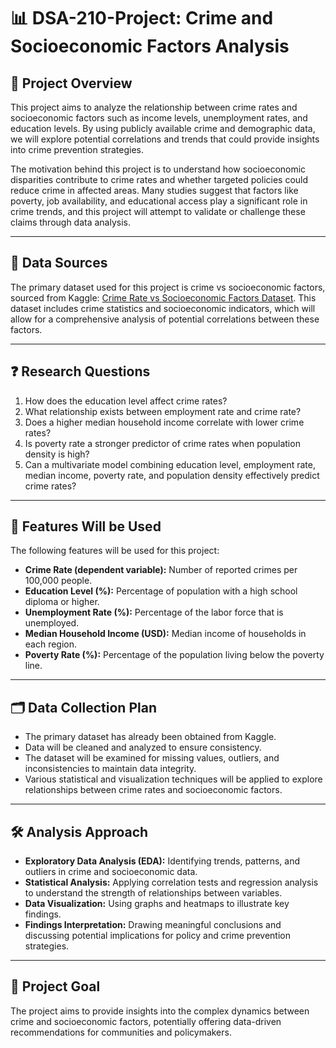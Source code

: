 # 📊 DSA-210-Project: Crime and Socioeconomic Factors Analysis

## 📌 Project Overview
This project aims to analyze the relationship between crime rates and socioeconomic factors such as income levels, unemployment rates, and education levels. By using publicly available crime and demographic data, we will explore potential correlations and trends that could provide insights into crime prevention strategies.

The motivation behind this project is to understand how socioeconomic disparities contribute to crime rates and whether targeted policies could reduce crime in affected areas. Many studies suggest that factors like poverty, job availability, and educational access play a significant role in crime trends, and this project will attempt to validate or challenge these claims through data analysis.

---

## 📂 Data Sources
The primary dataset used for this project is crime vs socioeconomic factors, sourced from Kaggle: [Crime Rate vs Socioeconomic Factors Dataset](https://www.kaggle.com/datasets/adilshamim8/crime-rate-vs-socioeconomic-factors/data). This dataset includes crime statistics and socioeconomic indicators, which will allow for a comprehensive analysis of potential correlations between these factors.

---

## ❓ Research Questions
1. How does the education level affect crime rates?
2. What relationship exists between employment rate and crime rate?
3. Does a higher median household income correlate with lower crime rates?
4. Is poverty rate a stronger predictor of crime rates when population density is high?
5. Can a multivariate model combining education level, employment rate, median income, poverty rate, and population density effectively predict crime rates?

---

## 🧩 Features Will be Used
The following features will be used for this project:

- **Crime Rate (dependent variable):** Number of reported crimes per 100,000 people.
- **Education Level (%):** Percentage of population with a high school diploma or higher.
- **Unemployment Rate (%):** Percentage of the labor force that is unemployed.
- **Median Household Income (USD):** Median income of households in each region.
- **Poverty Rate (%):** Percentage of the population living below the poverty line.

---

## 🗂️ Data Collection Plan
- The primary dataset has already been obtained from Kaggle.
- Data will be cleaned and analyzed to ensure consistency.
- The dataset will be examined for missing values, outliers, and inconsistencies to maintain data integrity.
- Various statistical and visualization techniques will be applied to explore relationships between crime rates and socioeconomic factors.

---

## 🛠️ Analysis Approach
- **Exploratory Data Analysis (EDA):** Identifying trends, patterns, and outliers in crime and socioeconomic data.
- **Statistical Analysis:** Applying correlation tests and regression analysis to understand the strength of relationships between variables.
- **Data Visualization:** Using graphs and heatmaps to illustrate key findings.
- **Findings Interpretation:** Drawing meaningful conclusions and discussing potential implications for policy and crime prevention strategies.

---

## 🎯 Project Goal
The project aims to provide insights into the complex dynamics between crime and socioeconomic factors, potentially offering data-driven recommendations for communities and policymakers.
